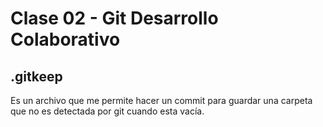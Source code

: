 # Clase 02 - Git Desarrollo Colaborativo

## .gitkeep 
Es un archivo que me permite hacer un commit para guardar una carpeta que no es detectada por git cuando esta vacía.
